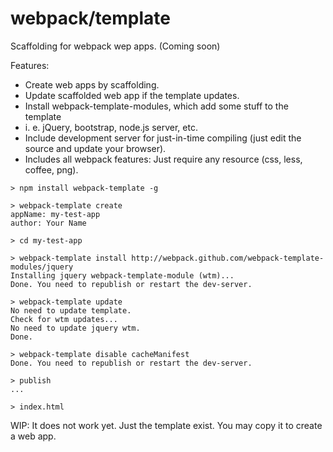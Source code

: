 # webpack/template

Scaffolding for webpack wep apps. (Coming soon)

Features:

* Create web apps by scaffolding.
* Update scaffolded web app if the template updates.
* Install webpack-template-modules, which add some stuff to the template
 * i. e. jQuery, bootstrap, node.js server, etc.
* Include development server for just-in-time compiling (just edit the source and update your browser).
* Includes all webpack features: Just require any resource (css, less, coffee, png).

``` text
> npm install webpack-template -g

> webpack-template create
appName: my-test-app
author: Your Name

> cd my-test-app

> webpack-template install http://webpack.github.com/webpack-template-modules/jquery
Installing jquery webpack-template-module (wtm)...
Done. You need to republish or restart the dev-server.

> webpack-template update
No need to update template.
Check for wtm updates...
No need to update jquery wtm.
Done.

> webpack-template disable cacheManifest
Done. You need to republish or restart the dev-server.

> publish
...

> index.html
```

WIP: It does not work yet. Just the template exist.
You may copy it to create a web app.